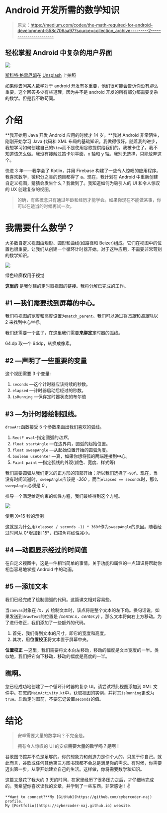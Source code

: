# Android 开发所需的数学知识

> 原文：<https://medium.com/codex/the-math-required-for-android-development-558c706aa97?source=collection_archive---------2----------------------->

## 轻松掌握 Android 中复杂的用户界面

![](img/5b493cb21a72c49b96d87ebc4bb4ee0a.png)

[斯科特·格雷厄姆](https://unsplash.com/@homajob?utm_source=medium&utm_medium=referral)在 [Unsplash](https://unsplash.com?utm_source=medium&utm_medium=referral) 上拍照

如果你去问某人数学对于 android 开发有多重要，他们很可能会告诉你没有*那么*重要。这个回答多少有些道理，因为并不是 android 开发的所有部分都需要复杂的数学。但是我不敢苟同。

# 介绍

**我开始用 Java 开发 Android 应用的时候才 14 岁。**我对 Android 非常陌生，刚刚开始学习 Java 代码和 XML 布局的基础知识。我做得很好。随着我的进步，我想学习如何创建自己的`View`而不是使用谷歌提供给我们的。我被卡住了。我不知道该怎么做。我没有接触过笛卡尔平面，x 轴和 y 轴。我别无选择，只能放弃这个。

快进 3 年——我学会了 Kotlin，并用 Firebase 构建了一些令人惊叹的应用程序。我喜欢数学，微积分之类的题目都得了 a。现在，我计划在 Android 中重新创建自定义视图，猜猜会发生什么？我做到了。我知道如何为吸引人的 UI 和令人惊叹的 UX 创建复杂的视图。

> 的确，有些概念只有通过年龄和经历才能学会。如果你现在不能做某事，你可以在适当的时候再试一次。

# 我需要什么数学？

大多数自定义视图由矩形、圆形和曲线(如路径和 Beizer)组成。它们在视图中的位置也很重要。让我们从创建一个循环计时器开始。对于这种应用，不需要非常苛刻的数学知识。

![](img/13164334ad055fe6df548a37424e11ef.png)

绿色轮廓**仅**用于视觉

[**这里的**](https://gist.github.com/cybercoder-naj/9cd0ad288745555ca96f3f4c7be36de9) 是我创建的定时器视图的链接。我将分解已完成的工作。

## #1 —我们需要找到屏幕的中心。

我们将视图的宽度和高度设置为`match_parent`。我们可以通过将*宽度*和*高度*除以 2 来找到中心坐标。

我们还需要一个盒子，在这里我们需要**来绑定**定时器的弧线。

64.dp 取一个 64dp，转换成像素。

## #2 —声明了一些重要的变量

这个视图需要 3 个变量:

1.  `seconds` —这个计时器应该持续的秒数。
2.  `elapsed` —计时器启动后经过的秒数。
3.  `isRunning` —保存定时器状态的布尔值

## #3 —为计时器绘制弧线。

`drawArc`函数接受 5 个参数来画出我们喜欢的弧线。

1.  `RectF oval`-指定圆弧的*边界*。
2.  `float startAngle` —在边界内，圆弧的起始位置。
3.  `float sweepAngle` —从起始位置开始的圆弧角度。
4.  `boolean useCenter` —真，如果你想将弧的两端连接到中心。
5.  `Paint paint` —指定弧线的外观(颜色、宽度、样式等)

我们需要圆弧从我们定义的正方形的顶部开始；所以我们选择了`-90f`。现在，当没有时间流逝时，`sweepAngle`应该是 *-360* 。而当`elapsed == seconds`时，那么`sweepAngle`必须是 *0* 。

推导一个满足给定约束的线性方程，我们最终得到这个方程。

![](img/ccf7e68e6f6632dbc7125cc766d9f613.png)

使用 X=15 秒的示例

这就是为什么用`(elapsed / seconds -1) * 360f`作为`sweepAngle`的原因。随着经过时间从 0°增加到 15°，扫描角将线性减小。

## #4 —动画显示经过的时间值

在自定义视图中，这是一件相当简单的事情。关于功能和属性的一点知识将帮助你相当容易地掌握 Android 中的动画。

## #5 —添加文本

我们已经完成了绘制圆弧的代码。这篇课文相对容易些。

当`canvas`对象在 *(x，y)* 绘制文本时，该点将是整个文本的左下角。换句话说，如果发送到`drawText`的位置是 *(center.x，center.y)* ，那么文本将向右上方移动。为了进行修正，我们添加了一些额外的代码。

1.  首先，我们得到文本的尺寸，即它的宽度和高度。
2.  其次，用**位置校正**将文本置于屏幕中央。

**位置校正** —这里，我们需要将文本向左移动，移动的幅度是文本宽度的一半。类似地，我们把它向下移动，移动的幅度是高度的一半。

## 瞧啊。

您已经成功地创建了一个循环计时器的复杂 UI。请尝试将此视图添加到 XML 文件中。在您的`MainActivity.kt`中，获取视图的实例，并将其`isRunning`更改为`true`。启动定时器前，不要忘记设置`seconds`的值。

# 结论

> 安卓需要大量的数学吗？不完全是。
> 
> 拥有令人惊叹的 UI 的安卓**需要大量的数学吗？是啊！**

谷歌图书馆并不总是足够的。你的想象力和创造力是你个人的，只属于你自己。就此而言，谷歌或任何其他第三方图书馆都不会总是满足你的需求。有时候，你需要迈出第一步，从零开始建立自己的生活。这样做，你将需要数学和知识。

这篇文章花了我大约 3 天的时间，在家里经历了很多压力之后，才仔细地完成的。我希望你喜欢读我的文章，并学到了一些东西。非常感谢！✌️

```
**Want to conncet?**My [GitHub](https://github.com/cybercoder-naj) profile.
My [Portfolio](https://cybercoder-naj.github.io) website.
```
